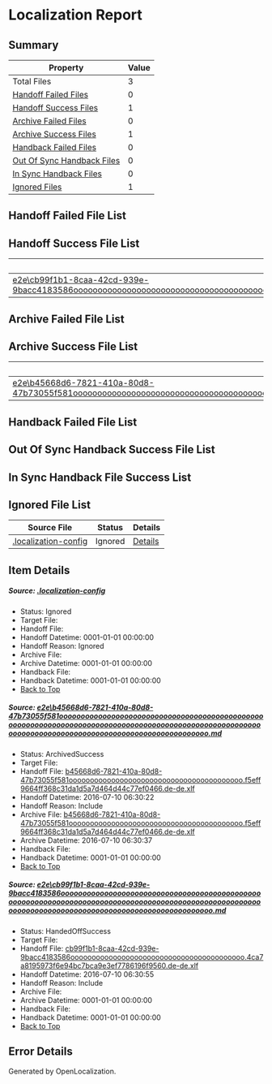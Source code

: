# <a name='report-top'></a> Localization Report

## Summary
 Property | Value 
 -------- | ----- 
 Total Files | 3
[ Handoff Failed Files ](#handoff-failed-list)| 0
[ Handoff Success Files ](#handoff-success-list)| 1
[ Archive Failed Files ](#archive-failed-list)| 0
[ Archive Success Files ](#archive-success-list)| 1
[ Handback Failed Files ](#handback-failed-list)| 0
[ Out Of Sync Handback Files ](#outofsync-handback-success-list)| 0
[ In Sync Handback Files ](#insync-handback-success-list)| 0
[ Ignored Files ](#ignored-list)| 1

## <a name='handoff-failed-list'></a> Handoff Failed File List

## <a name='handoff-success-list'></a> Handoff Success File List
 Source File | Status | Details 
 ----------- | ------ | ------- 
 [e2e\cb99f1b1-8caa-42cd-939e-9bacc4183586ooooooooooooooooooooooooooooooooooooooooooooooooooooooooooooooooooooooooooooooooooooooooooooooooooooooooooooooooooooooooooooooooooooooooooooooooooooooo.md](https://github.com/OpenLocalizationTestOrg/oltest/blob/2577b51b529f835125c6b3d186b07dd5a845f937/e2e/cb99f1b1-8caa-42cd-939e-9bacc4183586ooooooooooooooooooooooooooooooooooooooooooooooooooooooooooooooooooooooooooooooooooooooooooooooooooooooooooooooooooooooooooooooooooooooooooooooooooooooo.md) | HandedOffSuccess | [Details](#497df1d9e65279b425e22ae14876b225eb8321cb2)

## <a name='archive-failed-list'></a> Archive Failed File List

## <a name='archive-success-list'></a> Archive Success File List
 Source File | Status | Details 
 ----------- | ------ | ------- 
 [e2e\b45668d6-7821-410a-80d8-47b73055f581ooooooooooooooooooooooooooooooooooooooooooooooooooooooooooooooooooooooooooooooooooooooooooooooooooooooooooooooooooooooooooooooooooooooooooooooooooooooo.md](https://github.com/OpenLocalizationTestOrg/oltest/blob/e685c33198d070039b327b4f567898b44a914006/e2e/b45668d6-7821-410a-80d8-47b73055f581ooooooooooooooooooooooooooooooooooooooooooooooooooooooooooooooooooooooooooooooooooooooooooooooooooooooooooooooooooooooooooooooooooooooooooooooooooooooo.md) | ArchivedSuccess | [Details](#36f57d14ddc086f82b57657bece2fedd9a809a981)

## <a name='handback-failed-list'></a> Handback Failed File List

## <a name='outofsync-handback-success-list'></a> Out Of Sync Handback Success File List

## <a name='insync-handback-success-list'></a> In Sync Handback File Success List

## <a name='ignored-list'></a> Ignored File List
 Source File | Status | Details 
 ----------- | ------ | ------- 
 [.localization-config](https://github.com/OpenLocalizationTestOrg/oltest/blob/2577b51b529f835125c6b3d186b07dd5a845f937/.localization-config) | Ignored | [Details](#3d4f252ac210baf56311d7e97dcc2db10974dbd20)

## Item Details
##### <a name='3d4f252ac210baf56311d7e97dcc2db10974dbd20'></a> Source: [.localization-config](https://github.com/OpenLocalizationTestOrg/oltest/blob/2577b51b529f835125c6b3d186b07dd5a845f937/.localization-config)
* Status: Ignored
* Target File: 
* Handoff File: 
* Handoff Datetime: 0001-01-01 00:00:00
* Handoff Reason: Ignored
* Archive File: 
* Archive Datetime: 0001-01-01 00:00:00
* Handback File: 
* Handback Datetime: 0001-01-01 00:00:00
* [Back to Top](#report-top)

##### <a name='36f57d14ddc086f82b57657bece2fedd9a809a981'></a> Source: [e2e\b45668d6-7821-410a-80d8-47b73055f581ooooooooooooooooooooooooooooooooooooooooooooooooooooooooooooooooooooooooooooooooooooooooooooooooooooooooooooooooooooooooooooooooooooooooooooooooooooooo.md](https://github.com/OpenLocalizationTestOrg/oltest/blob/e685c33198d070039b327b4f567898b44a914006/e2e/b45668d6-7821-410a-80d8-47b73055f581ooooooooooooooooooooooooooooooooooooooooooooooooooooooooooooooooooooooooooooooooooooooooooooooooooooooooooooooooooooooooooooooooooooooooooooooooooooooo.md)
* Status: ArchivedSuccess
* Target File: 
* Handoff File: [b45668d6-7821-410a-80d8-47b73055f581ooooooooooooooooooooooooooooooooooooooooo.f5eff9664ff368c31da1d5a7d464d44c77ef0466.de-de.xlf](https://github.com/OpenLocalizationTestOrg/olhandoff-e2e/blob/c32358b0708e86766f96af71e4e5bfda51df948d/ol-handoff/OpenLocalizationTestOrg/oltest-dede-fly/ci/ht/b45668d6-7821-410a-80d8-47b73055f581ooooooooooooooooooooooooooooooooooooooooo.f5eff9664ff368c31da1d5a7d464d44c77ef0466.de-de.xlf)
* Handoff Datetime: 2016-07-10 06:30:22
* Handoff Reason: Include
* Archive File: [b45668d6-7821-410a-80d8-47b73055f581ooooooooooooooooooooooooooooooooooooooooo.f5eff9664ff368c31da1d5a7d464d44c77ef0466.de-de.xlf](https://github.com/OpenLocalizationTestOrg/olhandoff-e2e/blob/8f9d253dc74e84eeab5a13f80b7c452295d9f2d6/ol-archive/OpenLocalizationTestOrg/oltest-dede-fly/ci/ht/b45668d6-7821-410a-80d8-47b73055f581ooooooooooooooooooooooooooooooooooooooooo.f5eff9664ff368c31da1d5a7d464d44c77ef0466.de-de.xlf)
* Archive Datetime: 2016-07-10 06:30:37
* Handback File: 
* Handback Datetime: 0001-01-01 00:00:00
* [Back to Top](#report-top)

##### <a name='497df1d9e65279b425e22ae14876b225eb8321cb2'></a> Source: [e2e\cb99f1b1-8caa-42cd-939e-9bacc4183586ooooooooooooooooooooooooooooooooooooooooooooooooooooooooooooooooooooooooooooooooooooooooooooooooooooooooooooooooooooooooooooooooooooooooooooooooooooooo.md](https://github.com/OpenLocalizationTestOrg/oltest/blob/2577b51b529f835125c6b3d186b07dd5a845f937/e2e/cb99f1b1-8caa-42cd-939e-9bacc4183586ooooooooooooooooooooooooooooooooooooooooooooooooooooooooooooooooooooooooooooooooooooooooooooooooooooooooooooooooooooooooooooooooooooooooooooooooooooooo.md)
* Status: HandedOffSuccess
* Target File: 
* Handoff File: [cb99f1b1-8caa-42cd-939e-9bacc4183586ooooooooooooooooooooooooooooooooooooooooo.4ca7a8195973f6e94bc7bca9e3ef7786196f9560.de-de.xlf](https://github.com/OpenLocalizationTestOrg/olhandoff-e2e/blob/fab9c4605c2f4cc9946873488e676512fa873cae/ol-handoff/OpenLocalizationTestOrg/oltest-dede-fly/ci/ht/cb99f1b1-8caa-42cd-939e-9bacc4183586ooooooooooooooooooooooooooooooooooooooooo.4ca7a8195973f6e94bc7bca9e3ef7786196f9560.de-de.xlf)
* Handoff Datetime: 2016-07-10 06:30:55
* Handoff Reason: Include
* Archive File: 
* Archive Datetime: 0001-01-01 00:00:00
* Handback File: 
* Handback Datetime: 0001-01-01 00:00:00
* [Back to Top](#report-top)


## Error Details

Generated by OpenLocalization.
